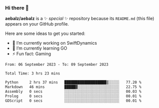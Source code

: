 ### Hi there 👋

**aebalz/aebalz** is a ✨ _special_ ✨ repository because its `README.md` (this file) appears on your GitHub profile.

Here are some ideas to get you started:

- 🔭 I’m currently working on SwiftDynamics
- 🌱 I’m currently learning GO
-  ⚡ Fun fact: Gaming
  
  <!--
- 👯 I’m looking to collaborate on ...
- 🤔 I’m looking for help with ...
- 💬 Ask me about ...
- 📫 How to reach me: ...
- 😄 Pronouns: ...
-->

<!--START_SECTION:waka-->

```txt
From: 06 September 2023 - To: 09 September 2023

Total Time: 3 hrs 23 mins

Python     2 hrs 37 mins   ███████████████████▒░░░░░   77.20 %
Markdown   46 mins         █████▓░░░░░░░░░░░░░░░░░░░   22.75 %
Assembly   0 secs          ░░░░░░░░░░░░░░░░░░░░░░░░░   00.03 %
Prolog     0 secs          ░░░░░░░░░░░░░░░░░░░░░░░░░   00.01 %
GDScript   0 secs          ░░░░░░░░░░░░░░░░░░░░░░░░░   00.01 %
```

<!--END_SECTION:waka-->
